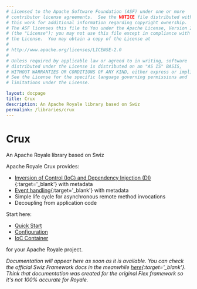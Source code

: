 ```yaml
---
# Licensed to the Apache Software Foundation (ASF) under one or more
# contributor license agreements.  See the NOTICE file distributed with
# this work for additional information regarding copyright ownership.
# The ASF licenses this file to You under the Apache License, Version 2.0
# (the "License"); you may not use this file except in compliance with
# the License.  You may obtain a copy of the License at
# 
# http://www.apache.org/licenses/LICENSE-2.0
# 
# Unless required by applicable law or agreed to in writing, software
# distributed under the License is distributed on an "AS IS" BASIS,
# WITHOUT WARRANTIES OR CONDITIONS OF ANY KIND, either express or implied.
# See the License for the specific language governing permissions and
# limitations under the License.

layout: docpage
title: Crux
description: An Apache Royale library based on Swiz
permalink: /libraries/crux
---
```


# Crux

An Apache Royale library based on Swiz

Apache Royale Crux provides:

- [Inversion of Control (IoC) and Dependency Injection (DI)](https://www.codeproject.com/articles/592372/dependency-injection-di-vs-inversion-of-control-io){:target='_blank'} with metadata
- [Event handling](https://en.wikipedia.org/wiki/Event_(computing)){:target='_blank'} with metadata
- Simple life cycle for asynchronous remote method invocations
- Decoupling from application code

Start here:

- [Quick Start](libraries/crux/quickstart)
- [Configuration](libraries/crux/configuration)
- [IoC Container](libraries/crux/ioc-container)

for your Apache Royale project.

*Documentation will appear here as soon as it is available. You can check the official Swiz Framework docs in the meanwhile [here](https://swizframework.jira.com/wiki/spaces/SWIZ/overview){:target='_blank'}. Think that documentation was created for the original Flex framework so it's not 100% accurate for Royale.*
